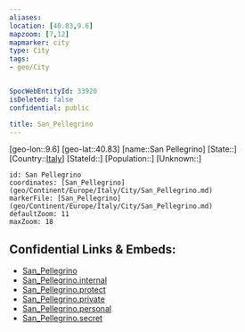 ```yaml
---
aliases: 
location: [40.83,9.6]
mapzoom: [7,12] 
mapmarker: city 
type: City
tags:
- geo/City


SpocWebEntityId: 33920
isDeleted: false
confidential: public

title: San_Pellegrino
---
```

[geo-lon::9.6]
[geo-lat::40.83]
[name::San Pellegrino]
[State::]
[Country::[Italy](geo/Continent/Europe/Italy.md)]
[StateId::]
[Population::]
[Unknown::]


```leaflet
id: San Pellegrino
coordinates: [San_Pellegrino](geo/Continent/Europe/Italy/City/San_Pellegrino.md)
markerFile: [San_Pellegrino](geo/Continent/Europe/Italy/City/San_Pellegrino.md)
defaultZoom: 11 
maxZoom: 18
```


## Confidential Links & Embeds: 
- [San_Pellegrino](../../../../../../_public/geo/Continent/Europe/Italy/City/San_Pellegrino.md) 
- [San_Pellegrino.internal](../../../../../../_internal/geo/Continent/Europe/Italy/City/San_Pellegrino.internal.md) 
- [San_Pellegrino.protect](../../../../../../_protect/geo/Continent/Europe/Italy/City/San_Pellegrino.protect.md) 
- [San_Pellegrino.private](../../../../../../_private/geo/Continent/Europe/Italy/City/San_Pellegrino.private.md) 
- [San_Pellegrino.personal](../../../../../../_personal/geo/Continent/Europe/Italy/City/San_Pellegrino.personal.md) 
- [San_Pellegrino.secret](../../../../../../_secret/geo/Continent/Europe/Italy/City/San_Pellegrino.secret.md) 
